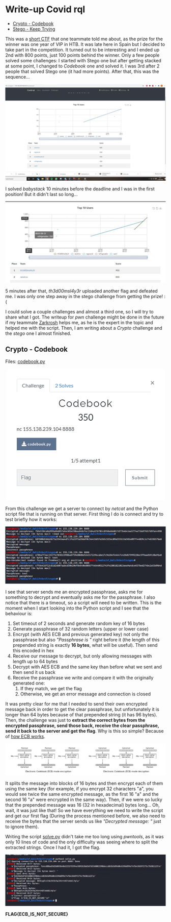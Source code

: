 # Write-up Covid rql

* [Crypto - Codebook](#crypto---codebook)
* [Stego - Keep Trying](#stego---keeptrying)

This was a <a href="http://155.138.239.104:8000/">short CTF</a> that one teammate told me about, as the prize for the winner was one year of VIP in HTB. It was late here in Spain but I decided to take part in the competition. It turned out to be interesting and I ended up 2nd with 800 points, just 100 points behind the winner. Only a few people solved some challenges: I started with Stego one but after getting stacked at some point, I changed to *Codebook* one and solved it. I was 3rd after 2 people that solved Stego one (it had more points). After that, this was the sequence...

<p align="center">
  <img src="imgs/result1.jpg">
</p>

I solved *babystack* 10 minutes before the deadline and I was in the first position! But it didn't last so long...

<p align="center">
  <img src="imgs/result2.jpg">
</p>

5 minutes after that, *th3d00msl4y3r* uploaded another flag and defeated me.  I was only one step away in the stego challenge from getting the prize! :( 

I could solve a couple challenges and almost a third one, so I will try to share what I got. The writeup for *pwn* challenge might be done in the future if my teammate <a href="https://github.com/Zarkrosh">Zarkrosh</a> helps me, as he is the expert in the topic and helped me with the script. Then, I am writing about a *Crypto* challenge and the *stego* one I almost finished.

## Crypto - Codebook

Files: <a href="challs/codebook.py">codebook.py</a>

<p align="center">
  <img src="imgs/codebook_task.PNG">
</p>

From this challenge we get a server to connect by *netcat* and the Python script file that is running on that server. First thing I do is connect and try to test briefly how it works:

<p align="center">
  <img src="imgs/codebook1.PNG">
</p>

I see that server sends me an encrypted passphrase, asks me for something to decrypt and eventually asks me for the passphrase. I also notice that there is a timeout, so a script will need to be written. This is the moment when I start looking into the Python script and I see that the behaviour is:
1. Set timeout of 2 seconds and generate random key of 16 bytes
1. Generate passphrase of 32 random letters (upper or lower case)
1. Encrypt (with AES ECB and previous generated key) not only the passphrase but also *"Passphrase  is  "* right before it (the length of this prepended string is exactly **16 bytes**, what will be useful). Then send this encoded in hex
1. Receive our message to decrypt, but only allowing messages with length up to 64 bytes
1. Decrypt with AES ECB and the same key than before what we sent and then send it us back
1. Receive the passphrase we write and compare it with the originally generated one:
	1. If they match, we get the flag
	1. Otherwise, we get an error message and connection is closed

It was pretty clear for me that I needed to send their own encrypted message back in order to get the clear passphrase, but unfortunately it is longer than 64 bytes because of that prepended string (it has 96 bytes). Then, the challenge was just to **extract the correct bytes from the encrypted passphrase, send those back, receive the clear passphrase, send it back to the server and get the flag**. Why is this so simple? Because of <a href="https://en.wikipedia.org/wiki/Block_cipher_mode_of_operation#Electronic_codebook_(ECB)">how ECB works</a>. 

<p align="center">
  <img src="imgs/codebook2.PNG">
</p>

It splits the message into blocks of 16 bytes and then encrypt each of them using the same key (for example, if you encrypt 32 characters "a", you would see twice the same encrypted message, as the first 16 "a" and the second 16 "a" were encrypted in the same way). Then, if we were so lucky that the prepended message was 16 (32 in hexadecimal) bytes long... Oh, wait, it was just like that! So we have everything we need to write the script and get our first flag (During the process mentioned before, we also need to receive the bytes that the server sends us like *"Decrypted message: "* just to ignore them).

Writing the script <a href="challs/solve.py">solve.py</a> didn't take me too long using *pwntools*, as it was only 10 lines of code and the only difficulty was seeing where to split the extracted strings. Once I had it, I got the flag.
 
<p align="center">
  <img src="imgs/codebook_solution.PNG">
</p>

**FLAG{ECB_IS_NOT_SECURE}**


